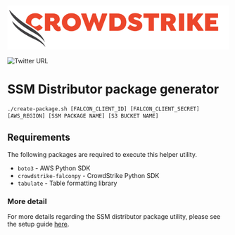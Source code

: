 ![CrowdStrike Falcon](https://raw.githubusercontent.com/CrowdStrike/falconpy/main/docs/asset/cs-logo.png)

![Twitter URL](https://img.shields.io/twitter/url?label=Follow%20%40CrowdStrike&style=social&url=https%3A%2F%2Ftwitter.com%2FCrowdStrike)

# SSM Distributor package generator
```shell
./create-package.sh [FALCON_CLIENT_ID] [FALCON_CLIENT_SECRET] [AWS_REGION] [SSM PACKAGE NAME] [S3 BUCKET NAME]
```

## Requirements
The following packages are required to execute this helper utility.

- `boto3` - AWS Python SDK
- `crowdstrike-falconpy` - CrowdStrike Python SDK
- `tabulate` - Table formatting library


### More detail
For more details regarding the SSM distributor package utility, please see the setup guide [here](https://github.com/CrowdStrike/Cloud-AWS/blob/master/systems-manager/documentation/AWS-Systems-Manager-Intro.md#option-a---creating-a-package-with-the-installer).